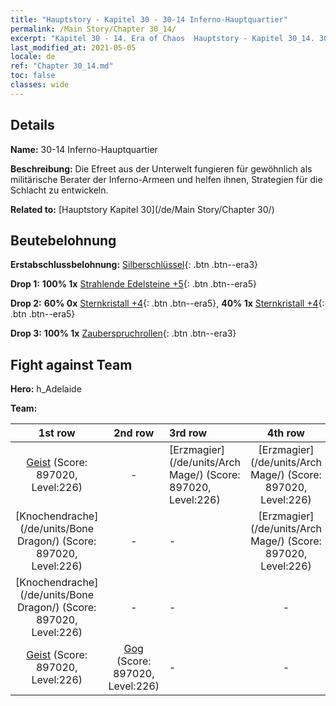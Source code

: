 ```yaml
---
title: "Hauptstory - Kapitel 30 - 30-14 Inferno-Hauptquartier"
permalink: /Main Story/Chapter 30_14/
excerpt: "Kapitel 30 - 14. Era of Chaos  Hauptstory - Kapitel 30_14. 30-14 Inferno-Hauptquartier"
last_modified_at: 2021-05-05
locale: de
ref: "Chapter 30_14.md"
toc: false
classes: wide
---
```


## Details

 **Name:** 30-14 Inferno-Hauptquartier

 **Beschreibung:** Die Efreet aus der Unterwelt fungieren für gewöhnlich als militärische Berater der Inferno-Armeen und helfen ihnen, Strategien für die Schlacht zu entwickeln.

 **Related to:** [Hauptstory Kapitel 30](/de/Main Story/Chapter 30/)

## Beutebelohnung

 **Erstabschlussbelohnung:** [Silberschlüssel](/ItemsDE/con_693/){: .btn .btn--era3}

 **Drop 1:** **100% 1x** [Strahlende Edelsteine +5](/ItemsDE/mat_100/){: .btn .btn--era5}

 **Drop 2:** **60% 0x** [Sternkristall +4](/ItemsDE/mat_94/){: .btn .btn--era5}, **40% 1x** [Sternkristall +4](/ItemsDE/mat_94/){: .btn .btn--era5}

 **Drop 3:** **100% 1x** [Zauberspruchrollen](/ItemsDE/con_694/){: .btn .btn--era3}


## Fight against Team
 **Hero:** h_Adelaide

 **Team:**


  | 1st row | 2nd row | 3rd row | 4th row |
  |:----:|:----:|:----|:----:|
  | [Geist](/de/units/Wight/) (Score: 897020, Level:226)  | - | [Erzmagier](/de/units/Arch Mage/) (Score: 897020, Level:226)  | [Erzmagier](/de/units/Arch Mage/) (Score: 897020, Level:226)  |
  | [Knochendrache](/de/units/Bone Dragon/) (Score: 897020, Level:226)  | - | - | [Erzmagier](/de/units/Arch Mage/) (Score: 897020, Level:226)  |
  | [Knochendrache](/de/units/Bone Dragon/) (Score: 897020, Level:226)  | - | - | - |
  | [Geist](/de/units/Wight/) (Score: 897020, Level:226)  | [Gog](/de/units/Gog/) (Score: 897020, Level:226)  | - | - |


